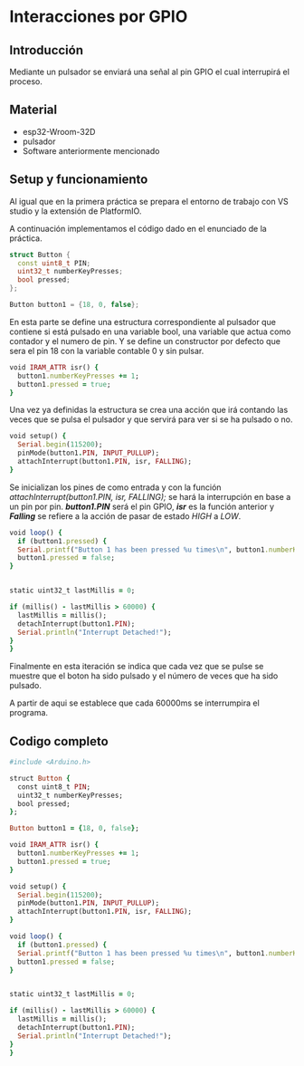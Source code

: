 # Interacciones por GPIO
## **Introducción** 
Mediante un pulsador se enviará una señal al pin GPIO el cual interrupirá el proceso.   
## **Material**
- esp32-Wroom-32D
- pulsador
- Software anteriormente mencionado 

## **Setup y funcionamiento**
Al igual que en la primera práctica se prepara el entorno de trabajo con VS studio y la extensión de PlatformIO.

A continuación implementamos el código dado en el enunciado de la práctica.

```cpp
struct Button {
  const uint8_t PIN;
  uint32_t numberKeyPresses;
  bool pressed;
};

Button button1 = {18, 0, false};
```
En esta parte se define una estructura correspondiente al pulsador que contiene si está pulsado en una variable bool, una variable que actua como contador y el numero de pin. Y se define un constructor por defecto que sera el pin 18 con la variable contable 0 y sin pulsar.

```ruby
void IRAM_ATTR isr() {
  button1.numberKeyPresses += 1;
  button1.pressed = true;
}
```
Una vez ya definidas la estructura se crea una acción que irá contando las veces que se pulsa el pulsador y que servirá para ver si se ha pulsado o no.

```ruby
void setup() {  
  Serial.begin(115200);
  pinMode(button1.PIN, INPUT_PULLUP);
  attachInterrupt(button1.PIN, isr, FALLING);
}
```
Se inicializan los pines de como entrada y con la función *attachInterrupt(button1.PIN, isr, FALLING);* se hará la interrupción en base a un pin por pin. ***button1.PIN***  será el pin GPIO, ***isr*** es la función anterior y ***Falling*** se refiere a la acción de pasar de estado *HIGH* a *LOW*.

```ruby
void loop() {
  if (button1.pressed) {
  Serial.printf("Button 1 has been pressed %u times\n", button1.numberKeyPresses);
  button1.pressed = false;
}


static uint32_t lastMillis = 0;

if (millis() - lastMillis > 60000) {
  lastMillis = millis();
  detachInterrupt(button1.PIN);
  Serial.println("Interrupt Detached!");
}
}
```
Finalmente en esta iteración se indica que cada vez que se pulse se muestre que el boton ha sido pulsado y el número de veces que ha sido pulsado.

A partir de aqui se establece que cada 60000ms se interrumpira el programa.

## Codigo completo

```ruby
#include <Arduino.h>

struct Button {
  const uint8_t PIN;
  uint32_t numberKeyPresses;
  bool pressed;
};

Button button1 = {18, 0, false};

void IRAM_ATTR isr() {
  button1.numberKeyPresses += 1;
  button1.pressed = true;
}

void setup() {  
  Serial.begin(115200);
  pinMode(button1.PIN, INPUT_PULLUP);
  attachInterrupt(button1.PIN, isr, FALLING);
}

void loop() {
  if (button1.pressed) {
  Serial.printf("Button 1 has been pressed %u times\n", button1.numberKeyPresses);
  button1.pressed = false;
}


static uint32_t lastMillis = 0;

if (millis() - lastMillis > 60000) {
  lastMillis = millis();
  detachInterrupt(button1.PIN);
  Serial.println("Interrupt Detached!");
}
}
```
